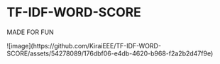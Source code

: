 # TF-IDF-WORD-SCORE
MADE FOR FUN 

<div width="101">
  ![image](https://github.com/KiraiEEE/TF-IDF-WORD-SCORE/assets/54278089/176dbf06-e4db-4620-b968-f2a2b2d47f9e)
</div>
